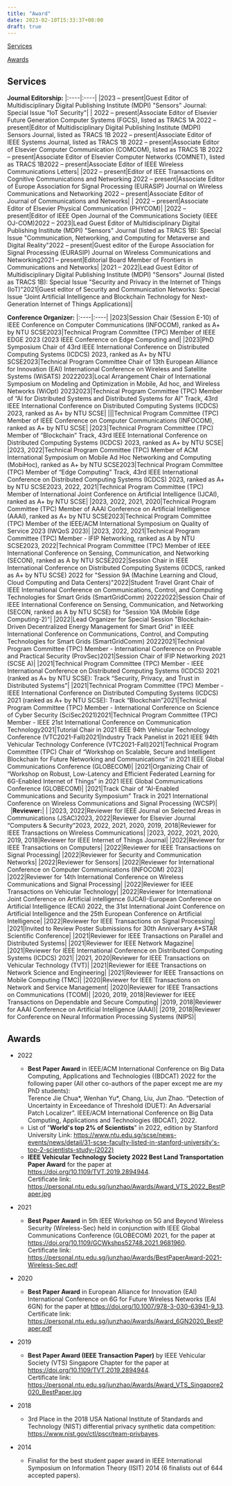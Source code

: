 ```yaml
---
title: "Award"
date: 2023-02-10T15:33:37+08:00
draft: true
---
```

[Services](#services)

[Awards](#awards)

## Services
**Journal Editorship:**
|:----|:----|
|2023 – present|Guest Editor of Multidisciplinary Digital Publishing Institute (MDPI) "Sensors" Journal: Special Issue "IoT Security"|
|  2022 – present|Associate Editor of Elsevier Future Generation Computer Systems (FGCS), listed as TRACS 1A  2022 – present|Editor of Multidisciplinary Digital Publishing Institute (MDPI) Sensors Journal, listed as TRACS 1B  2022 – present|Associate Editor of IEEE Systems Journal, listed as TRACS 1B  2022 – present|Associate Editor of Elsevier Computer Communication (COMCOM), listed as TRACS 1B  2022 – present|Associate Editor of Elsevier Computer Networks (COMNET), listed as TRACS 1B2022 – present|Associate Editor of IEEE Wireless Communications Letters|
|2022 – present|Editor of IEEE Transactions on Cognitive Communications and Networking  2022 – present|Associate Editor of Europe Association for Signal Processing (EURASIP) Journal on Wireless Communications and Networking  2022 – present|Associate Editor of Journal of Communications and Networks|
|  2022 – present|Associate Editor of Elsevier Physical Communication (PHYCOM)|
|2022 – present|Editor of IEEE Open Journal of the Communications Society (IEEE OJ-COM)2022 – 2023|Lead Guest Editor of Multidisciplinary Digital Publishing Institute (MDPI) "Sensors" Journal (listed as TRACS 1B): Special Issue "Communication, Networking, and Computing for Metaverse and Digital Reality"2022 – present|Guest editor of the Europe Association for Signal Processing (EURASIP) Journal on Wireless Communications and Networking2021 – present|Editorial Board Member of Frontiers in Communications and Networks|
|2021 – 2022|Lead Guest Editor of Multidisciplinary Digital Publishing Institute (MDPI) "Sensors" Journal (listed as TRACS 1B): Special Issue "Security and Privacy in the Internet of Things (IoT)"2021|Guest editor of Security and Communication Networks: Special Issue “Joint Artificial Intelligence and Blockchain Technology for Next-Generation Internet of Things Applications)|
<!-- &nbsp; -->

**Conference Organizer:**
|:----|:----|
|2023|Session Chair (Session E-10) of IEEE Conference on Computer Communications (INFOCOM), ranked as A+ by NTU SCSE2023|Technical Program Committee (TPC) Member of IEEE EDGE 2023 (2023 IEEE Conference on Edge Computing and|
|2023|PhD Symposium Chair of 43rd IEEE International Conference on Distributed Computing Systems (ICDCS) 2023, ranked as A+ by NTU SCSE2023|Technical Program Committee Chair of 13th European Alliance for Innovation (EAI) International Conference on Wireless and Satellite Systems (WiSATS) 20222023|Local Arrangement Chair of International Symposium on Modeling and Optimization in Mobile, Ad hoc, and Wireless Networks (WiOpt) 20232023|Technical Program Committee (TPC) Member of “AI for Distributed Systems and Distributed Systems for AI” Track, 43rd IEEE International Conference on Distributed Computing Systems (ICDCS) 2023, ranked as A+ by NTU SCSE|
|||Technical Program Committee (TPC) Member of IEEE Conference on Computer Communications (INFOCOM), ranked as A+ by NTU SCSE|
|2023|Technical Program Committee (TPC) Member of “Blockchain” Track, 43rd IEEE International Conference on Distributed Computing Systems (ICDCS) 2023, ranked as A+ by NTU SCSE|
|2023, 2022|Technical Program Committee (TPC) Member of ACM International Symposium on Mobile Ad Hoc Networking and Computing (MobiHoc), ranked as A+ by NTU SCSE2023|Technical Program Committee (TPC) Member of “Edge Computing” Track, 43rd IEEE International Conference on Distributed Computing Systems (ICDCS) 2023, ranked as A+ by NTU SCSE2023, 2022, 2021|Technical Program Committee (TPC) Member of International Joint Conference on Artificial Intelligence (IJCAI), ranked as A+ by NTU SCSE|
|2023, 2022, 2021, 2020|Technical Program Committee (TPC) Member of AAAI Conference on Artificial Intelligence (AAAI), ranked as A+ by NTU SCSE2023|Technical Program Committee (TPC) Member of the IEEE/ACM International Symposium on Quality of Service 2023 (IWQoS 2023)|
|2023, 2022, 2021|Technical Program Committee (TPC) Member - IFIP Networking, ranked as A by NTU SCSE2023, 2022|Technical Program Committee (TPC) Member of IEEE International Conference on Sensing, Communication, and Networking (SECON), ranked as A by NTU SCSE2022|Session Chair in IEEE International Conference on Distributed Computing Systems (ICDCS, ranked as A+ by NTU SCSE) 2022 for "Session 9A (Machine Learning and Cloud, Cloud Computing and Data Centers)"2022|Student Travel Grant Chair of IEEE International Conference on Communications, Control, and Computing Technologies for Smart Grids (SmartGridComm) 20222022|Session Chair of IEEE International Conference on Sensing, Communication, and Networking (SECON, ranked as A by NTU SCSE) for "Session 10A (Mobile Edge Computing-2)"|
|2022|Lead Organizer for Special Session "Blockchain-Driven Decentralized Energy Management for Smart Grid" in IEEE International Conference on Communications, Control, and Computing Technologies for Smart Grids (SmartGridComm) 20222021|Technical Program Committee (TPC) Member - International Conference on Provable and Practical Security (ProvSec)2021|Session Chair of IFIP Networking 2021 (SCSE A)|
|2021|Technical Program Committee (TPC) Member - IEEE International Conference on Distributed Computing Systems (ICDCS) 2021 (ranked as A+ by NTU SCSE): Track “Security, Privacy, and Trust in Distributed Systems”|
|2021|Technical Program Committee (TPC) Member - IEEE International Conference on Distributed Computing Systems (ICDCS) 2021 (ranked as A+ by NTU SCSE): Track “Blockchain”2021|Technical Program Committee (TPC) Member - International Conference on Science of Cyber Security (SciSec2021)2021|Technical Program Committee (TPC) Member - IEEE 21st International Conference on Communication Technology2021|Tutorial Chair in 2021 IEEE 94th Vehicular Technology Conference (VTC2021-Fall)2021|Industry Track Panelist in 2021 IEEE 94th Vehicular Technology Conference (VTC2021-Fall)2021|Technical Program Committee (TPC) Chair of “Workshop on Scalable, Secure and Intelligent Blockchain for Future Networking and Communications” in 2021 IEEE Global Communications Conference (GLOBECOM)|
|2021|Organizing Chair of “Workshop on Robust, Low-Latency and Efficient Federated Learning for 6G-Enabled Internet of Things” in 2021 IEEE Global Communications Conference (GLOBECOM)|
|2021|Track Chair of “AI-Enabled Communications and Security Symposium” Track in 2021 International Conference on Wireless Communications and Signal Processing (WCSP)|  
&nbsp;
|**Reviewer:**| |
|2023, 2022|Reviewer for IEEE Journal on Selected Areas in Communications (JSAC)2023, 2022|Reviewer for Elsevier Journal “Computers & Security”2023, 2022, 2021, 2020, 2019, 2018|Reviewer for IEEE Transactions on Wireless Communications|
|2023, 2022, 2021, 2020, 2019, 2018|Reviewer for IEEE Internet of Things Journal|
|2022|Reviewer for IEEE Transactions on Computers|
|2022|Reviewer for IEEE Transactions on Signal Processing|
|2022|Reviewer for Security and Communication Networks|
|2022|Reviewer for Sensors|
|2022|Reviewer for International Conference on Computer Communications (INFOCOM) 2023|
|2022|Reviewer for 14th International Conference on Wireless Communications and Signal Processing|
|2022|Reviewer for IEEE Transactions on Vehicular Technology|
|2022|Reviewer for International Joint Conference on Artificial intelligence (IJCAI)-European Conference on Artificial Intelligence (ECAI) 2022, the 31st International Joint Conference on Artificial Intelligence and the 25th European Conference on Artificial Intelligence|
|2022|Reviewer for IEEE Transactions on Signal Processing|
|2021|Invited to Review Poster Submissions for 30th Anniversary A*STAR Scientific Conference|
|2021|Reviewer for IEEE Transactions on Parallel and Distributed Systems|
|2021|Reviewer for IEEE Network Magazine|
|2021|Reviewer for IEEE International Conference on Distributed Computing Systems (ICDCS) 2021|
|2021, 2020|Reviewer for IEEE Transactions on Vehicular Technology (TVT)|
|2021|Reviewer for IEEE Transactions on Network Science and Engineering|
|2021|Reviewer for IEEE Transactions on Mobile Computing (TMC)|
|2020|Reviewer for IEEE Transactions on Network and Service Management|
|2020|Reviewer for IEEE Transactions on Communications (TCOM)|
|2020, 2019, 2018|Reviewer for IEEE Transactions on Dependable and Secure Computing|
|2019, 2018|Reviewer for AAAI Conference on Artificial Intelligence (AAAI)|
|2019, 2018|Reviewer for Conference on Neural Information Processing Systems (NIPS)|


## Awards
- 2022
	+	**Best Paper Award** in IEEE/ACM International Conference on Big Data Computing, Applications and Technologies ((BDCAT) 2022 for the following paper (All other co-authors of the paper except me are my PhD students):  
	Terence Jie Chua*, Wenhan Yu*, Chang, Liu, Jun Zhao. “Detection of Uncertainty in Exceedance of Threshold (DUET): An Adversarial Patch Localizer”. IEEE/ACM International Conference on Big Data Computing, Applications and Technologies (BDCAT), 2022.
	+ List of "**World's top 2% of Scientists**" in 2022, edition by Stanford University 
	Link: https://www.ntu.edu.sg/scse/news-events/news/detail/31-scse-faculty-listed-in-stanford-university's-top-2-scientists-study-(2022)  
	+ **IEEE Vehicular Technology Society 2022 Best Land Transportation Paper Award** for the paper at https://doi.org/10.1109/TVT.2019.2894944.  
	Certificate link: https://personal.ntu.edu.sg/junzhao/Awards/Award_VTS_2022_BestPaper.jpg

- 2021
	+ **Best Paper Award** in 5th IEEE Workshop on 5G and Beyond Wireless Security (Wireless-Sec) held in conjunction with IEEE Global Communications Conference (GLOBECOM) 2021, for the paper at https://doi.org/10.1109/GCWkshps52748.2021.9681960.   
	Certificate link: https://personal.ntu.edu.sg/junzhao/Awards/BestPaperAward-2021-Wireless-Sec.pdf  

- 2020
	+ **Best Paper Award** in European Alliance for Innovation (EAI) International Conference on 6G for Future Wireless Networks (EAI 6GN) for the paper at https://doi.org/10.1007/978-3-030-63941-9_13.  
	Certificate link: https://personal.ntu.edu.sg/junzhao/Awards/Award_6GN2020_BestPaper.pdf 

- 2019
	+ **Best Paper Award (IEEE Transaction Paper)** by IEEE Vehicular Society (VTS) Singapore Chapter for the paper at https://doi.org/10.1109/TVT.2019.2894944.  
	Certificate link: https://personal.ntu.edu.sg/junzhao/Awards/Award_VTS_Singapore2020_BestPaper.jpg  

- 2018
	+ 3rd Place in the 2018 USA National Institute of Standards and Technology (NIST) differential privacy synthetic data competition: https://www.nist.gov/ctl/pscr/team-privbayes.

- 2014
	+ Finalist for the best student paper award in IEEE International Symposium on Information Theory (ISIT) 2014 (6 finalists out of 644 accepted papers).